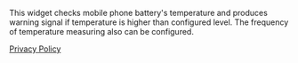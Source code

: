 This widget checks mobile phone battery's temperature 
and produces warning signal if temperature is higher than configured level.
The frequency of temperature measuring also can be configured.

[Privacy Policy](https://radiantphoenix.github.io/TemperatureWarn/privacy_policy.md)
